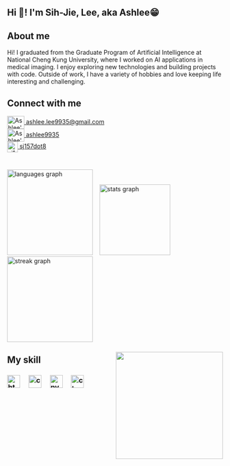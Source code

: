<h2 align="left">Hi 👋! I'm Sih-Jie, Lee, aka Ashlee😁</h2>

###  
<!-- About me -->
<h2>About me</h2>
<p align="left">Hi! I graduated from the Graduate Program of Artificial Intelligence at National Cheng Kung University, where I worked on AI applications in medical imaging. I enjoy exploring new technologies and building projects with code. Outside of work, I have a variety of hobbies and love keeping life interesting and challenging.</p>

### 
<!-- Connect with me -->
<h2>Connect with me</h2>

<div align="left">  <!-- mail -->
  <a href="mailto:ashlee.lee9935@gmail.com" target="_blank">
    <img align="center" src="https://www.svgrepo.com/show/502648/email.svg" alt="Ashlee's mail" height="30" width="40" />
    ashlee.lee9935@gmail.com
  </a>
</div>

<div align="left">  <!-- LinkedIn -->
  <a href="https://www.linkedin.com/in/ashlee9935/" target="_blank">
    <img align="center" src="https://upload.wikimedia.org/wikipedia/commons/thumb/8/81/LinkedIn_icon.svg" alt="Ashlee's LinkedIn" height="30" width="40" />
    ashlee9935
  </a>
</div>

<div align="left">  <!-- Instagram -->
  <a href="https://www.instagram.com/sj157dot8?igsh=MTk1eXkzbjF4OGx2cQ%3D%3D&utm_source=qr" target="_blank">
    <img align="center" src="https://raw.githubusercontent.com/rahuldkjain/github-profile-readme-generator/master/src/images/icons/Social/instagram.svg" alt="sj157dot8" height="25" />
    sj157dot8
  </a>
</div>

###
<br clear="both">

<div align="left">
  <img src="https://github-readme-stats.vercel.app/api/top-langs?username=sihjie&locale=en&hide_title=false&layout=compact&card_width=320&langs_count=6&theme=ayu-mirage&hide_border=false" height="200" alt="languages graph" /> &nbsp;&nbsp;
  <img src="https://github-readme-stats.vercel.app/api?username=sihjie&hide_title=false&hide_rank=false&show_icons=true&include_all_commits=true&count_private=true&disable_animations=false&theme=ayu-mirage&locale=en&hide_border=false" height="165" alt="stats graph" />
</div>

<div align="left">
  <img src="https://streak-stats.demolab.com?user=sihjie&locale=en&mode=daily&theme=ayu-mirage&hide_border=false&border_radius=5" height="200" alt="streak graph"  />
</div>

###
<!-- Maltese typing -->
<img align="right" height="250" src="https://media3.giphy.com/media/v1.Y2lkPTc5MGI3NjExMXQzOTl3dzdodjh0aHkwajdhMjllb2Vjbm55ZndkOGY0cWhjenBtcSZlcD12MV9pbnRlcm5hbF9naWZfYnlfaWQmY3Q9cw/yVih5iDoA8XTaJLl54/giphy.gif"  />

###
<!-- My skill -->
<h2>My skill</h2>
<h3>
<div align="left">
  <img src="https://cdn.jsdelivr.net/gh/devicons/devicon/icons/html5/html5-original.svg" height="30" alt="html5 logo"  />
  <img width="12" />
  <img src="https://cdn.jsdelivr.net/gh/devicons/devicon/icons/css3/css3-original.svg" height="30" alt="css3 logo"  />
  <img width="12" />
  <img src="https://cdn.jsdelivr.net/gh/devicons/devicon/icons/python/python-original.svg" height="30" alt="python logo"  />
  <img width="12" />
  <img src="https://cdn.jsdelivr.net/gh/devicons/devicon/icons/c/c-original.svg" height="30" alt="c logo"  />
</div>

###
